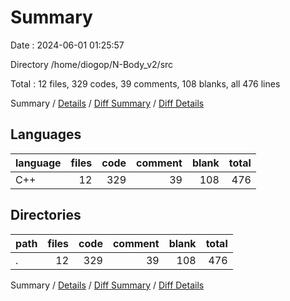 # Summary

Date : 2024-06-01 01:25:57

Directory /home/diogop/N-Body_v2/src

Total : 12 files,  329 codes, 39 comments, 108 blanks, all 476 lines

Summary / [Details](details.md) / [Diff Summary](diff.md) / [Diff Details](diff-details.md)

## Languages
| language | files | code | comment | blank | total |
| :--- | ---: | ---: | ---: | ---: | ---: |
| C++ | 12 | 329 | 39 | 108 | 476 |

## Directories
| path | files | code | comment | blank | total |
| :--- | ---: | ---: | ---: | ---: | ---: |
| . | 12 | 329 | 39 | 108 | 476 |

Summary / [Details](details.md) / [Diff Summary](diff.md) / [Diff Details](diff-details.md)